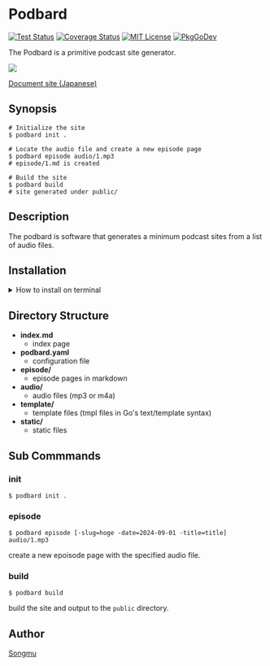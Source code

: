 Podbard
=======

[![Test Status](https://github.com/Songmu/podbard/workflows/test/badge.svg?branch=main)][actions]
[![Coverage Status](https://codecov.io/gh/Songmu/podbard/branch/main/graph/badge.svg)][codecov]
[![MIT License](https://img.shields.io/github/license/Songmu/podbard)][license]
[![PkgGoDev](https://pkg.go.dev/badge/github.com/Songmu/podbard)][PkgGoDev]

[actions]: https://github.com/Songmu/podbard/actions?workflow=test
[codecov]: https://codecov.io/gh/Songmu/podbard
[license]: https://github.com/Songmu/podbard/blob/main/LICENSE
[PkgGoDev]: https://pkg.go.dev/github.com/Songmu/podbard

The Podbard is a primitive podcast site generator.

![](docs/static/images/artwork.jpg)

[Document site (Japanese)](https://junkyard.song.mu/podbard/)

## Synopsis

```console
# Initialize the site
$ podbard init .

# Locate the audio file and create a new episode page
$ podbard episode audio/1.mp3
# episode/1.md is created

# Build the site
$ podbard build
# site generated under public/
```

## Description

The podbard is software that generates a minimum podcast sites from a list of audio files.

## Installation

<details>
<summary>How to install on terminal</summary>

```console
# Install the latest version. (Install it into ./bin/ by default).
% curl -sfL https://raw.githubusercontent.com/Songmu/podbard/main/install.sh | sh -s

# Specify installation directory ($(go env GOPATH)/bin/) and version.
% curl -sfL https://raw.githubusercontent.com/Songmu/podbard/main/install.sh | sh -s -- -b $(go env GOPATH)/bin [vX.Y.Z]

# In alpine linux (as it does not come with curl by default)
% wget -O - -q https://raw.githubusercontent.com/Songmu/podbard/main/install.sh | sh -s [vX.Y.Z]

# go install
% go install github.com/Songmu/podbard/cmd/podbard@latest
```
</details>

## Directory Structure

- **index.md**
    - index page
- **podbard.yaml**
    - configuration file
- **episode/**
    - episode pages in markdown
- **audio/**
    - audio files (mp3 or m4a)
- **template/**
    - template files (tmpl files in Go's text/template syntax)
- **static/**
    - static files

## Sub Commmands

### init

```console
$ podbard init .
```

### episode

```
$ podbard episode [-slug=hoge -date=2024-09-01 -title=title] audio/1.mp3
```

create a new epoisode page with the specified audio file.

### build

```
$ podbard build
```

build the site and output to the `public` directory.

## Author

[Songmu](https://github.com/Songmu)
